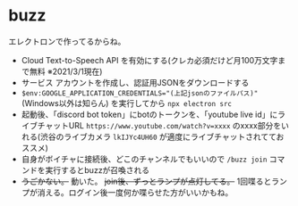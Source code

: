 # buzz

エレクトロンで作ってるからね。  

* Cloud Text-to-Speech API を有効にする(クレカ必須だけど月100万文字まで無料 ※2021/3/1現在)  
* サービス アカウントを作成し、認証用JSONをダウンロードする  
* `$env:GOOGLE_APPLICATION_CREDENTIALS="(上記jsonのファイルパス)"`(Windows以外は知らん) を実行してから `npx electron src`  
* 起動後、「discord bot token」にbotのトークンを、「youtube live id」にライブチャットURL `https://www.youtube.com/watch?v=xxxx` のxxxx部分をいれる(渋谷のライブカメラ `lkIJYc4UH60` が適度にライブチャットされてておススメ)  
* 自身がボイチャに接続後、どこのチャンネルでもいいので `/buzz join` コマンドを実行するとbuzzが召喚される  
* ~~うごかない。~~ 動いた。 ~~join後、ずっとランプが点灯してる。~~ 1回喋るとランプが消える。ログイン後一度何か喋らせた方がいいかもね。
